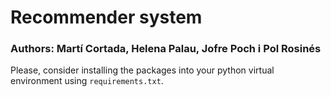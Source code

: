 # Recommender system
### Authors: Martí Cortada, Helena Palau, Jofre Poch i Pol Rosinés

Please, consider installing the packages into your python virtual environment using `requirements.txt`.
